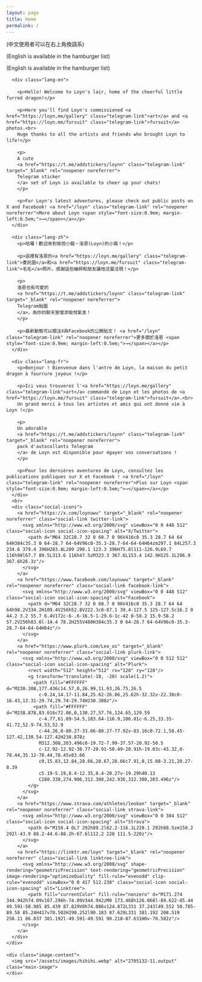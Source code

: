 ```yaml
---
layout: page
title: Home
permalink: /
---
```


<div id="page-content">
  <div class="content-wrapper">
    <div class="text-content">
      <!-- 手機版語言提示 -->
      <div class="mobile-lang-hint">
        <p class="lang-en">(中文使用者可以在右上角換語系)</p>
        <p class="lang-zh">(English is available in the hamburger list)</p>
        <p class="lang-fr">(English is available in the hamburger list)</p>
      </div>
      
      <div class="lang-en">
        
        <p>Hello! Welcome to Loyn's lair, home of the cheerful little furred dragon!</p>
        
        <p>Here you'll find Loyn's commissioned <a href="https://loyn.me/gallery" class="telegram-link">art</a> and <a href="https://loyn.me/fursuit" class="telegram-link">fursuit</a> photos.<br>
        Huge thanks to all the artists and friends who brought Loyn to life!</p>
        
        <p>
        A cute
        <a href="https://t.me/addstickers/loynn" class="telegram-link" target="_blank" rel="noopener noreferrer">
        Telegram sticker
        </a> set of Loyn is available to cheer up your chats!
        </p>
        
        <p>For Loyn's latest adventures, please check out public posts on X and Facebook! <a href="/loyn" class="telegram-link" rel="noopener noreferrer">More about Loyn <span style="font-size:0.9em; margin-left:0.5em;">→</span></a></p>
      </div>
      
      <div class="lang-zh">
        <p>哈囉！歡迎來到愉悅小龍－洛恩(Loyn)的小窩！</p>
        
        <p>這裡有洛恩的<a href="https://loyn.me/gallery" class="telegram-link">委託圖</a>和<a href="https://loyn.me/fursuit" class="telegram-link">毛毛</a>照片。感謝這些繪師和朋友讓他活靈活現！</p>
        
        <p>
        洛恩也有可愛的
        <a href="https://t.me/addstickers/loynn" class="telegram-link" target="_blank" rel="noopener noreferrer">
        Telegram貼圖
        </a>，為你的聊天室增添愉悅氣息！
        </p>
        
        <p>最新動態可以關注X與Facebook的公開貼文！ <a href="/loyn" class="telegram-link" rel="noopener noreferrer">更多關於洛恩 <span style="font-size:0.9em; margin-left:0.5em;">→</span></a></p>
      </div>
      
      <div class="lang-fr">
        <p>Bonjour ! Bienvenue dans l'antre de Loyn, la maison du petit dragon à fourrure joyeux !</p>
        
        <p>Ici vous trouverez l'<a href="https://loyn.me/gallery" class="telegram-link">art</a> commandé de Loyn et les photos de <a href="https://loyn.me/fursuit" class="telegram-link">fursuit</a>.<br>
        Un grand merci à tous les artistes et amis qui ont donné vie à Loyn !</p>
        
        <p>
        Un adorable
        <a href="https://t.me/addstickers/loynn" class="telegram-link" target="_blank" rel="noopener noreferrer">
        pack d'autocollants Telegram
        </a> de Loyn est disponible pour égayer vos conversations !
        </p>
        
        <p>Pour les dernières aventures de Loyn, consultez les publications publiques sur X et Facebook ! <a href="/loyn" class="telegram-link" rel="noopener noreferrer">Plus sur Loyn <span style="font-size:0.9em; margin-left:0.5em;">→</span></a></p>
      </div>
      <br>
      <div class="social-icons">
        <a href="https://x.com/loynuwu" target="_blank" rel="noopener noreferrer" class="social-link twitter-link">
          <svg xmlns="http://www.w3.org/2000/svg" viewBox="0 0 448 512" class="social-icon social-icon-spacing" alt="X/Twitter">
            <path d="M64 32C28.7 32 0 60.7 0 96V416c0 35.3 28.7 64 64 64H384c35.3 0 64-28.7 64-64V96c0-35.3-28.7-64-64-64H64zm297.1 84L257.3 234.6 379.4 396H283.8L209 298.1 123.3 396H75.8l111-126.9L69.7 116h98l67.7 89.5L313.6 116h47.5zM323.3 367.6L153.4 142.9H125.1L296.9 367.6h26.3z"/>
          </svg>
        </a>
        <a href="https://www.facebook.com/loynuwu" target="_blank" rel="noopener noreferrer" class="social-link facebook-link">
          <svg xmlns="http://www.w3.org/2000/svg" viewBox="0 0 448 512" class="social-icon social-icon-spacing" alt="Facebook">
            <path d="M64 32C28.7 32 0 60.7 0 96V416c0 35.3 28.7 64 64 64h98.2V334.2H109.4V256h52.8V222.3c0-87.1 39.4-127.5 125-127.5c16.2 0 44.2 3.2 55.7 6.4V172c-6-.6-16.5-1-29.6-1c-42 0-58.2 15.9-58.2 57.2V256h83.6l-14.4 78.2H255V480H384c35.3 0 64-28.7 64-64V96c0-35.3-28.7-64-64-64H64z"/>
          </svg>
        </a>
        <a href="https://www.plurk.com/Leo_os" target="_blank" rel="noopener noreferrer" class="social-link plurk-link">
          <svg xmlns="http://www.w3.org/2000/svg" viewBox="0 0 512 512" class="social-icon social-icon-spacing" alt="Plurk">
            <rect width="512" height="512" rx="128" ry="128"/>
            <g transform="translate(-10, -20) scale(1.2)">
              <path fill="#FFFFFF" d="M230.308,177.436c14.57,0,26.99,11.93,26.75,26.5
                c-0.24,14.17-11.84,25.62-26.06,25.62h-32.32v-22.38c0-16.43,13.31-29.74,29.74-29.74H230.308z"/>
              <path fill="#FFFFFF" d="M238.878,83.616c72.06,0,130.27,57.76,124.65,129.59
                c-4.77,61.09-54.5,103.64-116.9,106.01c-6.25,33.35-41.72,52.9-74.53,52.9
                c-44.26,0-80.27-33.66-80.27-77.92v-83.16c0-72.1,58.45-127.42,130.54-127.42H238.878z
                M312.308,203.496c0-19.72-7.99-37.57-20.92-50.5
                c-12.92-12.92-30.77-20.91-50.49-20.91h-19.03c-43.32,0-78.44,35.12-78.44,78.45v83.66
                c0,15.83,12.84,28.66,28.67,28.66c7.91,0,15.08-3.21,20.27-8.39
                c5.19-5.19,8.4-12.35,8.4-20.27v-19.29h40.13
                C280.338,274.906,312.308,242.936,312.308,203.496z"/>
            </g>
          </svg>
        </a>
        <a href="https://www.strava.com/athletes/leokan" target="_blank" rel="noopener noreferrer" class="social-link strava-link">
          <svg xmlns="http://www.w3.org/2000/svg" viewBox="0 0 384 512" class="social-icon social-icon-spacing" alt="Strava">
            <path d="M158.4 0L7 292h89.2l62.2-116.1L220.1 292h88.5zm150.2 292l-43.9 88.2-44.6-88.2h-67.6l112.2 220 111.5-220z"/>
          </svg>
        </a>
        <a href="https://linktr.ee/loyn" target="_blank" rel="noopener noreferrer" class="social-link linktree-link">
          <svg xmlns="http://www.w3.org/2000/svg" shape-rendering="geometricPrecision" text-rendering="geometricPrecision" image-rendering="optimizeQuality" fill-rule="evenodd" clip-rule="evenodd" viewBox="0 0 417 512.238" class="social-icon social-icon-spacing" alt="Linktree">
            <path fill="currentColor" fill-rule="nonzero" d="M171.274 344.942h74.09v167.296h-74.09V344.942zM0 173.468h126.068l-89.622-85.44 49.591-50.985 85.439 87.829V0h74.086v124.872L331 37.243l49.552 50.785-89.58 85.24H417v70.502H290.252l90.183 87.629L331 381.192 208.519 258.11 86.037 381.192l-49.591-49.591 90.218-87.631H0v-70.502z"/>
          </svg>
        </a>
      </div>
    </div>
    
    <div class="image-content">
      <img src="/assets/images/hihihi.webp" alt="2705132-11.output" class="main-image">
    </div>
  </div>
</div>